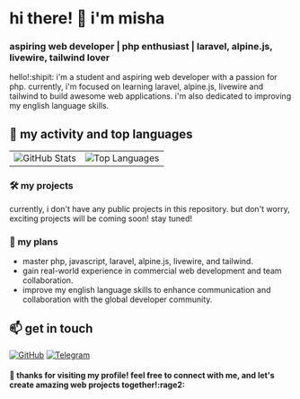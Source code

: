 # hi there! :wave: i'm misha

### aspiring web developer | php enthusiast | laravel, alpine.js, livewire, tailwind lover

hello!:shipit: i'm a student and aspiring web developer with a passion for php. currently, i'm focused on learning laravel, alpine.js, livewire and tailwind to build awesome web applications. i'm also dedicated to improving my english language skills.

## :rocket: my activity and top languages

| | |
|-|-|
| ![GitHub Stats](https://github-readme-stats.vercel.app/api?username=mishkozyr&show_icons=true&count_private=true&hide=prs&theme=radical) | ![Top Languages](https://github-readme-stats.vercel.app/api/top-langs/?username=mishkozyr&layout=compact&theme=radical) |


### :hammer_and_wrench: my projects
currently, i don't have any public projects in this repository. but don't worry, exciting projects will be coming soon! stay tuned!

### :dart: my plans
- master php, javascript, laravel, alpine.js, livewire, and tailwind.
- gain real-world experience in commercial web development and team collaboration.
- improve my english language skills to enhance communication and collaboration with the global developer community.

## :mailbox: get in touch

[![GitHub](https://img.shields.io/badge/GitHub-Profile-blue?logo=github&style=flat-square&logoColor=white)](https://github.com/mishkozyr)
[![Telegram](https://img.shields.io/badge/Telegram-Chat-blue?logo=telegram&style=flat-square&logoColor=white)](https://t.me/mishkozyr)


#### :pray: thanks for visiting my profile! feel free to connect with me, and let's create amazing web projects together!:rage2:
